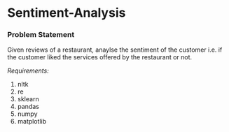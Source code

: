 # Sentiment-Analysis
### Problem Statement
Given reviews of a restaurant, anaylse the sentiment of the customer i.e. if the customer liked the services offered by the restaurant or not.

*Requirements:*
1. nltk
2. re
3. sklearn
4. pandas
5. numpy
6. matplotlib
